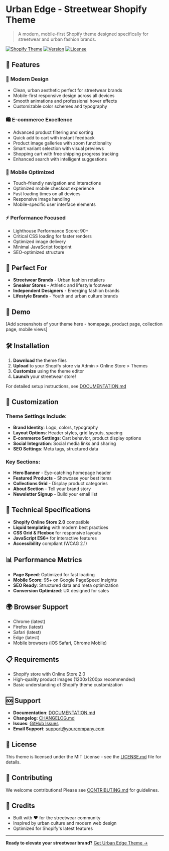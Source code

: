 # Urban Edge - Streetwear Shopify Theme

> A modern, mobile-first Shopify theme designed specifically for streetwear and urban fashion brands.

[![Shopify Theme](https://img.shields.io/badge/Shopify-Theme-green)](https://shopify.com)
[![Version](https://img.shields.io/badge/Version-1.0.0-blue)](https://github.com/yourusername/urban-edge-theme)
[![License](https://img.shields.io/badge/License-MIT-yellow)](./LICENSE.md)

## 🚀 Features

### 🎨 **Modern Design**
- Clean, urban aesthetic perfect for streetwear brands
- Mobile-first responsive design across all devices
- Smooth animations and professional hover effects
- Customizable color schemes and typography

### 🛍️ **E-commerce Excellence**
- Advanced product filtering and sorting
- Quick add to cart with instant feedback
- Product image galleries with zoom functionality
- Smart variant selection with visual previews
- Shopping cart with free shipping progress tracking
- Enhanced search with intelligent suggestions

### 📱 **Mobile Optimized**
- Touch-friendly navigation and interactions
- Optimized mobile checkout experience
- Fast loading times on all devices
- Responsive image handling
- Mobile-specific user interface elements

### ⚡ **Performance Focused**
- Lighthouse Performance Score: 90+
- Critical CSS loading for faster renders
- Optimized image delivery
- Minimal JavaScript footprint
- SEO-optimized structure

## 🎯 Perfect For

- **Streetwear Brands** - Urban fashion retailers
- **Sneaker Stores** - Athletic and lifestyle footwear
- **Independent Designers** - Emerging fashion brands
- **Lifestyle Brands** - Youth and urban culture brands

## 📸 Demo

[Add screenshots of your theme here - homepage, product page, collection page, mobile views]

## 🛠️ Installation

1. **Download** the theme files
2. **Upload** to your Shopify store via Admin > Online Store > Themes
3. **Customize** using the theme editor
4. **Launch** your streetwear store!

For detailed setup instructions, see [DOCUMENTATION.md](./DOCUMENTATION.md)

## 🎨 Customization

### Theme Settings Include:
- **Brand Identity**: Logo, colors, typography
- **Layout Options**: Header styles, grid layouts, spacing
- **E-commerce Settings**: Cart behavior, product display options
- **Social Integration**: Social media links and sharing
- **SEO Settings**: Meta tags, structured data

### Key Sections:
- **Hero Banner** - Eye-catching homepage header
- **Featured Products** - Showcase your best items
- **Collections Grid** - Display product categories
- **About Section** - Tell your brand story
- **Newsletter Signup** - Build your email list

## 🔧 Technical Specifications

- **Shopify Online Store 2.0** compatible
- **Liquid templating** with modern best practices
- **CSS Grid & Flexbox** for responsive layouts
- **JavaScript ES6+** for interactive features
- **Accessibility** compliant (WCAG 2.1)

## 📊 Performance Metrics

- **Page Speed**: Optimized for fast loading
- **Mobile Score**: 95+ on Google PageSpeed Insights
- **SEO Ready**: Structured data and meta optimization
- **Conversion Optimized**: UX designed for sales

## 🌍 Browser Support

- Chrome (latest)
- Firefox (latest)
- Safari (latest)
- Edge (latest)
- Mobile browsers (iOS Safari, Chrome Mobile)

## 📋 Requirements

- Shopify store with Online Store 2.0
- High-quality product images (1200x1200px recommended)
- Basic understanding of Shopify theme customization

## 🆘 Support

- **Documentation**: [DOCUMENTATION.md](./DOCUMENTATION.md)
- **Changelog**: [CHANGELOG.md](./CHANGELOG.md)
- **Issues**: [GitHub Issues](https://github.com/yourusername/urban-edge-theme/issues)
- **Email Support**: support@yourcompany.com

## 📄 License

This theme is licensed under the MIT License - see the [LICENSE.md](LICENSE.md) file for details.

## 🤝 Contributing

We welcome contributions! Please see [CONTRIBUTING.md](CONTRIBUTING.md) for guidelines.

## 🙏 Credits

- Built with ❤️ for the streetwear community
- Inspired by urban culture and modern web design
- Optimized for Shopify's latest features

---

**Ready to elevate your streetwear brand?** 
[Get Urban Edge Theme →](https://themes.shopify.com/themes/urban-edge)
